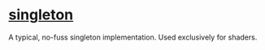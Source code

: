 # [singleton](singleton.hpp)

A typical, no-fuss singleton implementation. Used exclusively for shaders.